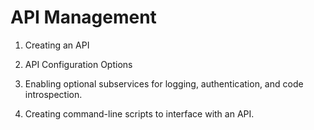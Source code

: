 API Management
==============

1. Creating an API

2. API Configuration Options

3. Enabling optional subservices for logging, authentication, and code introspection.

4. Creating command-line scripts to interface with an API.
